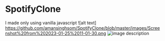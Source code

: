 # SpotifyClone
I made only using vanilla javascript
![alt text] https://github.com/amansinghsom/SpotifyClone/blob/master/images/Screenshot%20from%202023-01-25%2011-01-30.png
![image description]([relative/path/in/repository/to/image.svg](https://github.com/amansinghsom/SpotifyClone/blob/master/images/Screenshot%20from%202023-01-25%2011-01-30.png))
